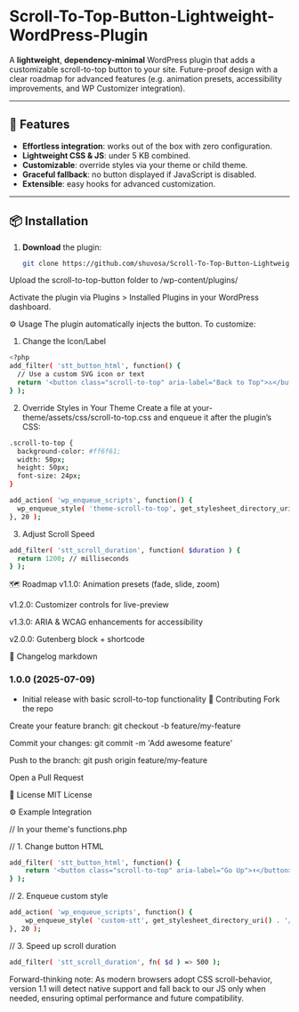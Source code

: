 # Scroll-To-Top-Button-Lightweight-WordPress-Plugin

A **lightweight**, **dependency-minimal** WordPress plugin that adds a customizable scroll-to-top button to your site. Future-proof design with a clear roadmap for advanced features (e.g. animation presets, accessibility improvements, and WP Customizer integration).

---

## 🚀 Features

- **Effortless integration**: works out of the box with zero configuration.
- **Lightweight CSS & JS**: under 5 KB combined.
- **Customizable**: override styles via your theme or child theme.
- **Graceful fallback**: no button displayed if JavaScript is disabled.
- **Extensible**: easy hooks for advanced customization.

---

## 📦 Installation

1. **Download** the plugin:
   ```bash
   git clone https://github.com/shuvosa/Scroll-To-Top-Button-Lightweight-WordPress-Plugin.git
Upload the scroll-to-top-button folder to /wp-content/plugins/

Activate the plugin via Plugins > Installed Plugins in your WordPress dashboard.

⚙️ Usage
The plugin automatically injects the button. To customize:

1. Change the Icon/Label
  ```bash
<?php
add_filter( 'stt_button_html', function() {
    // Use a custom SVG icon or text
    return '<button class="scroll-to-top" aria-label="Back to Top">🔝</button>';
} );
```
2. Override Styles in Your Theme
Create a file at your-theme/assets/css/scroll-to-top.css and enqueue it after the plugin’s CSS:
  ```bash
.scroll-to-top {
    background-color: #ff6f61;
    width: 50px;
    height: 50px;
    font-size: 24px;
}

add_action( 'wp_enqueue_scripts', function() {
    wp_enqueue_style( 'theme-scroll-to-top', get_stylesheet_directory_uri() . '/assets/css/scroll-to-top.css', [], '1.0' );
}, 20 );
```
3. Adjust Scroll Speed
  ```bash
add_filter( 'stt_scroll_duration', function( $duration ) {
    return 1200; // milliseconds
} );
```
🗺️ Roadmap
v1.1.0: Animation presets (fade, slide, zoom)

v1.2.0: Customizer controls for live-preview

v1.3.0: ARIA & WCAG enhancements for accessibility

v2.0.0: Gutenberg block + shortcode

📝 Changelog
markdown

### 1.0.0 (2025-07-09)
- Initial release with basic scroll-to-top functionality
🤝 Contributing
Fork the repo

Create your feature branch: git checkout -b feature/my-feature

Commit your changes: git commit -m 'Add awesome feature'

Push to the branch: git push origin feature/my-feature

Open a Pull Request

📄 License
MIT License 

⚙️ Example Integration

// In your theme's functions.php


// 1. Change button HTML
```bash
add_filter( 'stt_button_html', function() {
    return '<button class="scroll-to-top" aria-label="Go Up">⬆️</button>';
} );
```

// 2. Enqueue custom style

```bash
add_action( 'wp_enqueue_scripts', function() {
    wp_enqueue_style( 'custom-stt', get_stylesheet_directory_uri() . '/css/custom-scroll.css', [], '1.0' );
}, 20 );
```
// 3. Speed up scroll duration
```bash
add_filter( 'stt_scroll_duration', fn( $d ) => 500 );
```
Forward-thinking note: As modern browsers adopt CSS scroll-behavior, version 1.1 will detect native support and fall back to our JS only when needed, ensuring optimal performance and future compatibility.
